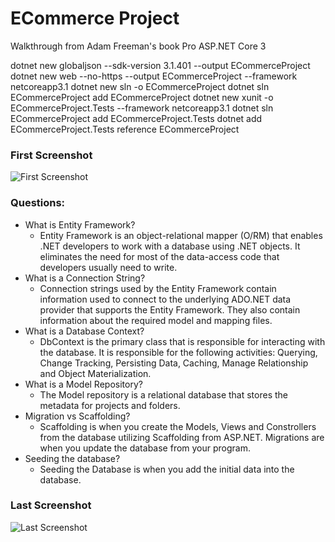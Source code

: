 # ECommerce Project

Walkthrough from Adam Freeman's book Pro ASP.NET Core 3 




dotnet new globaljson --sdk-version 3.1.401 --output ECommerceProject
dotnet new web --no-https --output ECommerceProject --framework netcoreapp3.1
dotnet new sln -o ECommerceProject
dotnet sln ECommerceProject add ECommerceProject
dotnet new xunit -o ECommerceProject.Tests --framework netcoreapp3.1
dotnet sln ECommerceProject add ECommerceProject.Tests
dotnet add ECommerceProject.Tests reference ECommerceProject 

### First Screenshot
![First Screenshot](https://github.com/richminlee/ECommerceProject/blob/master/Screenshot%201.JPG)

### Questions:
* What is Entity Framework?
  * Entity Framework is an object-relational mapper (O/RM) that enables .NET developers to work with a database using .NET objects. It eliminates the need for most of the data-access code that developers usually need to write.
* What is a Connection String?
  * Connection strings used by the Entity Framework contain information used to connect to the underlying ADO.NET data provider that supports the Entity Framework. They also contain information about the required model and mapping files.
* What is a Database Context?
  * DbContext is the primary class that is responsible for interacting with the database. It is responsible for the following activities: Querying, Change Tracking, Persisting Data, Caching, Manage Relationship and Object Materialization.
* What is a Model Repository?
  * The Model repository is a relational database that stores the metadata for projects and folders.
* Migration vs Scaffolding?
  * Scaffolding is when you create the Models, Views and Constrollers from the database utilizing Scaffolding from ASP.NET. Migrations are when you update the database from your program.  
* Seeding the database?
  * Seeding the Database is when you add the initial data into the database.
### Last Screenshot
![Last Screenshot](https://github.com/richminlee/ECommerceProject/blob/master/Screenshot%202.JPG)
